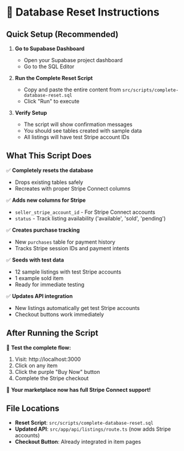 # 🚀 Database Reset Instructions

## Quick Setup (Recommended)

1. **Go to Supabase Dashboard**

   - Open your Supabase project dashboard
   - Go to the SQL Editor

2. **Run the Complete Reset Script**

   - Copy and paste the entire content from `src/scripts/complete-database-reset.sql`
   - Click "Run" to execute

3. **Verify Setup**
   - The script will show confirmation messages
   - You should see tables created with sample data
   - All listings will have test Stripe account IDs

## What This Script Does

✅ **Completely resets the database**

- Drops existing tables safely
- Recreates with proper Stripe Connect columns

✅ **Adds new columns for Stripe**

- `seller_stripe_account_id` - For Stripe Connect accounts
- `status` - Track listing availability ('available', 'sold', 'pending')

✅ **Creates purchase tracking**

- New `purchases` table for payment history
- Tracks Stripe session IDs and payment intents

✅ **Seeds with test data**

- 12 sample listings with test Stripe accounts
- 1 example sold item
- Ready for immediate testing

✅ **Updates API integration**

- New listings automatically get test Stripe accounts
- Checkout buttons work immediately

## After Running the Script

🎯 **Test the complete flow:**

1. Visit: http://localhost:3000
2. Click on any item
3. Click the purple "Buy Now" button
4. Complete the Stripe checkout

🎉 **Your marketplace now has full Stripe Connect support!**

## File Locations

- **Reset Script**: `src/scripts/complete-database-reset.sql`
- **Updated API**: `src/app/api/listings/route.ts` (now adds Stripe accounts)
- **Checkout Button**: Already integrated in item pages

